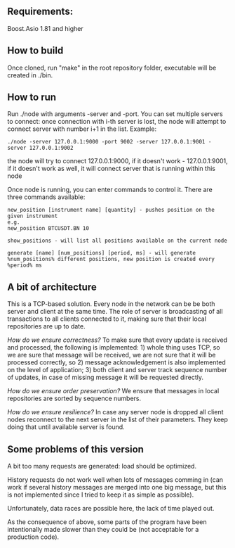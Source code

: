 ## Requirements:
Boost.Asio 1.81 and higher

## How to build
Once cloned, run "make" in the root repository folder, executable will be created in ./bin.

## How to run
Run ./node with arguments -server and -port. You can set multiple servers to connect: once connection with i-th server is lost, the node will attempt to connect server with number i+1 in the list.
Example:
```
./node -server 127.0.0.1:9000 -port 9002 -server 127.0.0.1:9001 -server 127.0.0.1:9002
```
the node will try to connect 127.0.0.1:9000, if it doesn't work - 127.0.0.1:9001, if it doesn't work as well, it will connect server that is running within this node

Once node is running, you can enter commands to control it. There are three commands available:
```
new_position [instrument name] [quantity] - pushes position on the given instrument
e.g.
new_position BTCUSDT.BN 10
```
```
show_positions - will list all positions available on the current node
```
```
generate [name] [num_positions] [period, ms] - will generate %num_positions% different positions, new position is created every %period% ms
```

## A bit of architecture
This is a TCP-based solution. Every node in the network can be be both server and client at the same time. The role of server is broadcasting of all transactions to all clients connected to it, making sure that their local repositories are up to date.

*How do we ensure correctness?*
To make sure that every update is received and processed, the following is implemented: 1) whole thing uses TCP, so we are sure that message will be received, we are not sure that it will be processed correctly, so 2) message acknowledgement is also implemented on the level of application; 3) both client and server track sequence number of updates, in case of missing message it will be requested directly. 

*How do we ensure order preservation?*
We ensure that messages in local repositories are sorted by sequence numbers.

*How do we ensure resilience?*
In case any server node is dropped all client nodes reconnect to the next server in the list of their parameters. They keep doing that until available server is found.

## Some problems of this version

A bit too many requests are generated: load should be optimized.

History requests do not work well when lots of messages comming in (can work if several history messages are merged into one big message, but this is not implemented since I tried to keep it as simple as possible).

Unfortunately, data races are possible here, the lack of time played out.

As the consequence of above, some parts of the program have been intentionally made slower than they could be (not acceptable for a production code).






